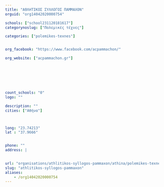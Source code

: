 ```yaml
---
title: "ΑΘΛΗΤΙΚΟΣ ΣΥΛΛΟΓΟΣ ΠΑΜΜΑΧΟΝ"
orguid: "org14042020000754"

schools: ["school231120181617"]
categorynoslug: ["Πολεμικές τέχνες"]

categories: ["polemikes-texnes"]


org_facebook: "https://www.facebook.com/acpammachon/"

org_website: ["acpammachon.gr"]







count_schools: "0"
logo: ""

description: ""
cities: ["Αθήνα"]



long: "23.74213"
lat : "37.9666"


phone: ""
address: |
    

url: "organisations/athlitikos-syllogos-pammaxon/athina/polemikes-texnes"
slug: "athlitikos-syllogos-pammaxon"
aliases:
    - /org14042020000754
---
```



